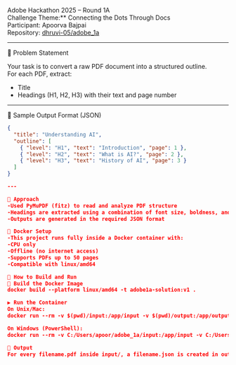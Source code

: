Adobe Hackathon 2025 – Round 1A  
Challenge Theme:** Connecting the Dots Through Docs  
Participant: Apoorva Bajpai  
Repository: [dhruvi-05/adobe_1a](https://github.com/dhruvi-05/adobe_1a)

---

🚀 Problem Statement

Your task is to convert a raw PDF document into a structured outline.  
For each PDF, extract:
- Title
- Headings (H1, H2, H3) with their text and page number

---

📝 Sample Output Format (JSON)

```json
{
  "title": "Understanding AI",
  "outline": [
    { "level": "H1", "text": "Introduction", "page": 1 },
    { "level": "H2", "text": "What is AI?", "page": 2 },
    { "level": "H3", "text": "History of AI", "page": 3 }
  ]
}

---

🧠 Approach
-Used PyMuPDF (fitz) to read and analyze PDF structure
-Headings are extracted using a combination of font size, boldness, and position heuristics
-Outputs are generated in the required JSON format

🐳 Docker Setup
-This project runs fully inside a Docker container with:
-CPU only
-Offline (no internet access)
-Supports PDFs up to 50 pages
-Compatible with linux/amd64

🔧 How to Build and Run
🧱 Build the Docker Image
docker build --platform linux/amd64 -t adobe1a-solution:v1 .

▶️ Run the Container
On Unix/Mac:
docker run --rm -v $(pwd)/input:/app/input -v $(pwd)/output:/app/output --network none adobe1a-solution:v1

On Windows (PowerShell):
docker run --rm -v C:/Users/apoor/adobe_1a/input:/app/input -v C:/Users/apoor/adobe_1a/output:

📄 Output
For every filename.pdf inside input/, a filename.json is created in output/.
